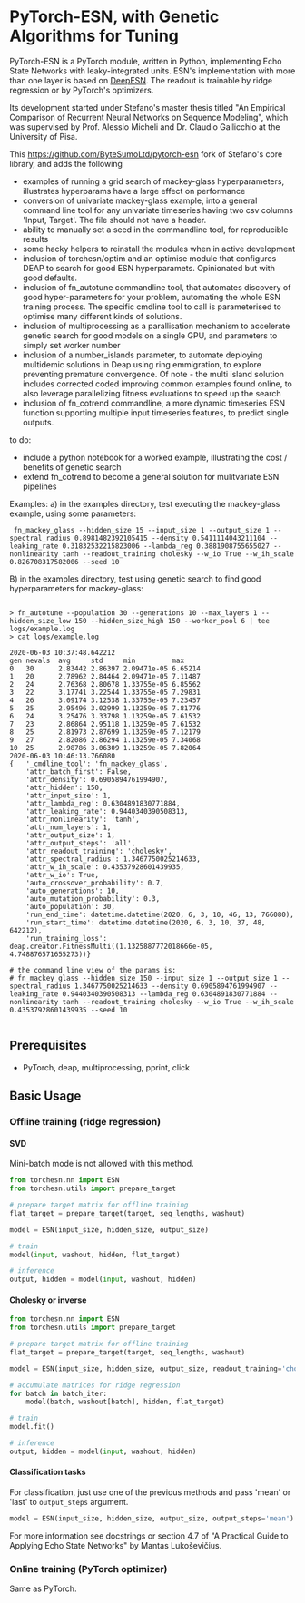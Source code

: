 # PyTorch-ESN, with Genetic Algorithms for Tuning

PyTorch-ESN is a PyTorch module, written in Python, implementing Echo State Networks with leaky-integrated units. ESN's implementation with more than one layer is based on [DeepESN](https://arxiv.org/abs/1712.04323). The readout is trainable by ridge regression or by PyTorch's optimizers.

Its development started under Stefano's master thesis titled "An Empirical Comparison of Recurrent Neural Networks on Sequence Modeling", which was supervised by Prof. Alessio Micheli and Dr. Claudio Gallicchio at the University of Pisa.

This https://github.com/ByteSumoLtd/pytorch-esn fork of Stefano's core library, and adds the following

- examples of running a grid search of mackey-glass hyperparameters, illustrates hyperparams have a large effect on performance
- conversion of univariate mackey-glass example, into a general command line tool for any univariate timeseries having two csv columns 'Input, Target'. The file should not have a header.
- ability to manually set a seed in the commandline tool, for reproducible results
- some hacky helpers to reinstall the modules when in active development
- inclusion of torchesn/optim and an optimise module that configures DEAP to search for good ESN hyperparamets. Opinionated but with good defaults.
- inclusion of fn_autotune commandline tool, that automates discovery of good hyper-parameters for your problem, automating the whole ESN training process. The specific cmdline tool to call is parameterised to optimise many different kinds of solutions.
- inclusion of multiprocessing as a parallisation mechanism to accelerate genetic search for good models on a single GPU, and parameters to simply set worker number
- inclusion of a number_islands parameter, to automate deploying multidemic solutions in Deap using ring emmigration, to explore preventing premature convergence. Of note - the multi island solution includes corrected coded improving common examples found online, to also leverage parallelizing fitness evaluations to speed up the search 
- inclusion of fn_cotrend commandline, a more dynamic timeseries ESN function supporting multiple input timeseries features, to predict single outputs. 


to do:
- include a python notebook for a worked example, illustrating the cost / benefits of genetic search
- extend fn_cotrend to become a general solution for mulitvariate ESN pipelines 

Examples:
a) in the examples directory, test executing the mackey-glass example, using some parameters: 

<pre><code> fn_mackey_glass --hidden_size 15 --input_size 1 --output_size 1 --spectral_radius 0.8981482392105415 --density 0.5411114043211104 --leaking_rate 0.31832532215823006 --lambda_reg 0.3881908755655027 --nonlinearity tanh --readout_training cholesky --w_io True --w_ih_scale 0.826708317582006 --seed 10
</code></pre>

B) in the examples directory, test using genetic search to find good hyperparameters for mackey-glass:

<pre><code>
> fn_autotune --population 30 --generations 10 --max_layers 1 --hidden_size_low 150 --hidden_size_high 150 --worker_pool 6 | tee logs/example.log 
> cat logs/example.log

2020-06-03 10:37:48.642212
gen	nevals	avg    	std    	min        	max    
0  	30    	2.83442	2.86397	2.09471e-05	6.65214
1  	20    	2.78962	2.84464	2.09471e-05	7.11487
2  	24    	2.76368	2.80678	1.33755e-05	6.85562
3  	22    	3.17741	3.22544	1.33755e-05	7.29831
4  	26    	3.09174	3.12538	1.33755e-05	7.23457
5  	25    	2.95496	3.02999	1.13259e-05	7.81776
6  	24    	3.25476	3.33798	1.13259e-05	7.61532
7  	23    	2.86864	2.95118	1.13259e-05	7.61532
8  	25    	2.81973	2.87699	1.13259e-05	7.12179
9  	27    	2.82086	2.86294	1.13259e-05	7.34068
10 	25    	2.98786	3.06309	1.13259e-05	7.82064
2020-06-03 10:46:13.766080
{   '_cmdline_tool': 'fn_mackey_glass',
    'attr_batch_first': False,
    'attr_density': 0.6905894761994907,
    'attr_hidden': 150,
    'attr_input_size': 1,
    'attr_lambda_reg': 0.6304891830771884,
    'attr_leaking_rate': 0.9440340390508313,
    'attr_nonlinearity': 'tanh',
    'attr_num_layers': 1,
    'attr_output_size': 1,
    'attr_output_steps': 'all',
    'attr_readout_training': 'cholesky',
    'attr_spectral_radius': 1.3467750025214633,
    'attr_w_ih_scale': 0.43537928601439935,
    'attr_w_io': True,
    'auto_crossover_probability': 0.7,
    'auto_generations': 10,
    'auto_mutation_probability': 0.3,
    'auto_population': 30,
    'run_end_time': datetime.datetime(2020, 6, 3, 10, 46, 13, 766080),
    'run_start_time': datetime.datetime(2020, 6, 3, 10, 37, 48, 642212),
    'run_training_loss': deap.creator.FitnessMulti((1.1325887772018666e-05, 4.748876571655273))}

# the command line view of the params is:
# fn_mackey_glass --hidden_size 150 --input_size 1 --output_size 1 --spectral_radius 1.3467750025214633 --density 0.6905894761994907 --leaking_rate 0.9440340390508313 --lambda_reg 0.6304891830771884 --nonlinearity tanh --readout_training cholesky --w_io True --w_ih_scale 0.43537928601439935 --seed 10

</code></pre>





## Prerequisites

* PyTorch, deap, multiprocessing, pprint, click 

## Basic Usage

### Offline training (ridge regression)

#### SVD
Mini-batch mode is not allowed with this method.

```python
from torchesn.nn import ESN
from torchesn.utils import prepare_target

# prepare target matrix for offline training
flat_target = prepare_target(target, seq_lengths, washout)

model = ESN(input_size, hidden_size, output_size)

# train
model(input, washout, hidden, flat_target)

# inference
output, hidden = model(input, washout, hidden)
```

#### Cholesky or inverse
```python
from torchesn.nn import ESN
from torchesn.utils import prepare_target

# prepare target matrix for offline training
flat_target = prepare_target(target, seq_lengths, washout)

model = ESN(input_size, hidden_size, output_size, readout_training='cholesky')

# accumulate matrices for ridge regression
for batch in batch_iter:
    model(batch, washout[batch], hidden, flat_target)

# train
model.fit()

# inference
output, hidden = model(input, washout, hidden)
```

#### Classification tasks
For classification, just use one of the previous methods and pass 'mean' or
'last' to ```output_steps``` argument.

```python
model = ESN(input_size, hidden_size, output_size, output_steps='mean')
```

For more information see docstrings or section 4.7 of "A Practical Guide to Applying
Echo State Networks" by Mantas Lukoševičius.

### Online training (PyTorch optimizer)

Same as PyTorch.
